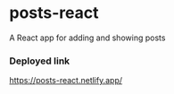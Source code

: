 # posts-react
A React app for adding and showing posts

### Deployed link
https://posts-react.netlify.app/

